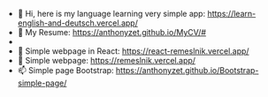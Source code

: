 - 👋 Hi, here is my language learning very simple app: https://learn-english-and-deutsch.vercel.app/
- 👀 My Resume: https://anthonyzet.github.io/MyCV/#
-  
- 🌱 Simple webpage in React: https://react-remeslnik.vercel.app/
- 💞️ Simple webpage: https://remeslnik.vercel.app/
- 📫 Simple page Bootstrap: https://anthonyzet.github.io/Bootstrap-simple-page/



<!---
AnthonyZet/AnthonyZet is a ✨ special ✨ repository because its `README.md` (this file) appears on your GitHub profile.
You can click the Preview link to take a look at your changes.
--->
